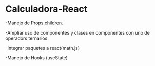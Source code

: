 # Calculadora-React


-Manejo de Props.children.

-Ampliar uso de componentes y clases en componentes con uno de operadors ternarios.

-Integrar paquetes a react(math.js)

-Manejo de Hooks (useState)
